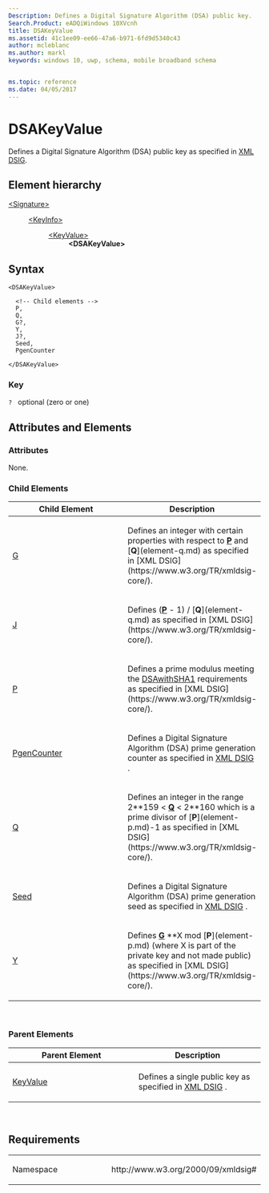 ```yaml
---
Description: Defines a Digital Signature Algorithm (DSA) public key.
Search.Product: eADQiWindows 10XVcnh
title: DSAKeyValue
ms.assetid: 41c1ee09-ee66-47a6-b971-6fd9d5340c43
author: mcleblanc
ms.author: markl
keywords: windows 10, uwp, schema, mobile broadband schema


ms.topic: reference
ms.date: 04/05/2017
---
```


# DSAKeyValue


Defines a Digital Signature Algorithm (DSA) public key as specified in [XML DSIG](https://www.w3.org/TR/xmldsig-core/).

## Element hierarchy

<dl>
<dt><a href="element-signature.md">&lt;Signature&gt;</a></dt>
<dd>
<dl>
<dt><a href="element-keyinfo.md">&lt;KeyInfo&gt;</a></dt>
<dd>
<dl>
<dt><a href="element-keyvalue.md">&lt;KeyValue&gt;</a></dt>
<dd><b>&lt;DSAKeyValue&gt;</b></dd>
</dl>
</dd>
</dl>
</dd>
</dl>

## Syntax

``` syntax
<DSAKeyValue>

  <!-- Child elements -->
  P,
  Q,
  G?,
  Y,
  J?,
  Seed,
  PgenCounter

</DSAKeyValue>
```

### Key

`?`   optional (zero or one)

## Attributes and Elements


### Attributes

None.

### Child Elements

<table>
<colgroup>
<col width="50%" />
<col width="50%" />
</colgroup>
<thead>
<tr class="header">
<th>Child Element</th>
<th>Description</th>
</tr>
</thead>
<tbody>
<tr class="odd">
<td><a href="element-g.md">G</a> </td>
<td><p>Defines an integer with certain properties with respect to <a href="element-p.md"><strong>P</strong></a>  and [<strong>Q</strong>](element-q.md) as specified in [XML DSIG](https://www.w3.org/TR/xmldsig-core/).</p></td>
</tr>
<tr class="even">
<td><a href="element-j.md">J</a> </td>
<td><p>Defines (<a href="element-p.md"><strong>P</strong></a>  - 1) / [<strong>Q</strong>](element-q.md) as specified in [XML DSIG](https://www.w3.org/TR/xmldsig-core/).</p></td>
</tr>
<tr class="odd">
<td><a href="element-p.md">P</a> </td>
<td><p>Defines a prime modulus meeting the <a href="https://www.w3.org/2000/09/xmldsig#dsa-sha1 ">DSAwithSHA1</a>  requirements as specified in [XML DSIG](https://www.w3.org/TR/xmldsig-core/).</p></td>
</tr>
<tr class="even">
<td><a href="element-pgencounter.md">PgenCounter</a> </td>
<td><p>Defines a Digital Signature Algorithm (DSA) prime generation counter as specified in <a href="https://www.w3.org/TR/xmldsig-core/">XML DSIG</a> .</p></td>
</tr>
<tr class="odd">
<td><a href="element-q.md">Q</a> </td>
<td><p>Defines an integer in the range 2**159 &lt; <a href="element-q.md"><strong>Q</strong></a>  &lt; 2**160 which is a prime divisor of [<strong>P</strong>](element-p.md)-1 as specified in [XML DSIG](https://www.w3.org/TR/xmldsig-core/).</p></td>
</tr>
<tr class="even">
<td><a href="element-seed.md">Seed</a> </td>
<td><p>Defines a Digital Signature Algorithm (DSA) prime generation seed as specified in <a href="https://www.w3.org/TR/xmldsig-core/">XML DSIG</a> .</p></td>
</tr>
<tr class="odd">
<td><a href="element-y.md">Y</a> </td>
<td><p>Defines <a href="element-g.md"><strong>G</strong></a> **X mod [<strong>P</strong>](element-p.md) (where X is part of the private key and not made public) as specified in [XML DSIG](https://www.w3.org/TR/xmldsig-core/).</p></td>
</tr>
</tbody>
</table>

 

### Parent Elements

<table>
<colgroup>
<col width="50%" />
<col width="50%" />
</colgroup>
<thead>
<tr class="header">
<th>Parent Element</th>
<th>Description</th>
</tr>
</thead>
<tbody>
<tr class="odd">
<td><a href="element-keyvalue.md">KeyValue</a> </td>
<td><p>Defines a single public key as specified in <a href="https://www.w3.org/TR/xmldsig-core/">XML DSIG</a> .</p></td>
</tr>
</tbody>
</table>

 

## Requirements

<table>
<colgroup>
<col width="50%" />
<col width="50%" />
</colgroup>
<tbody>
<tr class="odd">
<td><p>Namespace</p></td>
<td><p>http://www.w3.org/2000/09/xmldsig#</p></td>
</tr>
</tbody>
</table>

 

 



